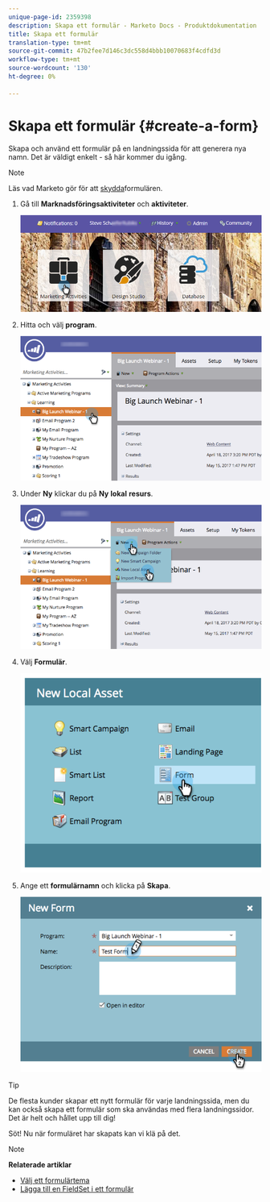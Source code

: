 ```yaml
---
unique-page-id: 2359398
description: Skapa ett formulär - Marketo Docs - Produktdokumentation
title: Skapa ett formulär
translation-type: tm+mt
source-git-commit: 47b2fee7d146c3dc558d4bbb10070683f4cdfd3d
workflow-type: tm+mt
source-wordcount: '130'
ht-degree: 0%

---
```



# Skapa ett formulär {#create-a-form}

Skapa och använd ett formulär på en landningssida för att generera nya namn. Det är väldigt enkelt - så här kommer du igång.

>[!NOTE]
>
>Läs vad Marketo gör för att [skydda](http://nation.marketo.com/t5/Product-Documents/Forms-Service-Enhancements/ta-p/303670#M1038)formulären.

1. Gå till **Marknadsföringsaktiviteter** och **aktiviteter**.

   ![](assets/login-marketing-activities.png)

1. Hitta och välj **program**.

   ![](assets/programseelct.png)

1. Under **Ny** klickar du på **Ny** **lokal** **resurs**.

   ![](assets/newlocalasset.png)

1. Välj **Formulär**.

   ![](assets/image2014-9-15-17-3a1-3a20.png)

1. Ange ett **formulärnamn** och klicka på **Skapa**.

   ![](assets/newformwithhands.png)

>[!TIP]
>
>De flesta kunder skapar ett nytt formulär för varje landningssida, men du kan också skapa ett formulär som ska användas med flera landningssidor. Det är helt och hållet upp till dig!

Söt! Nu när formuläret har skapats kan vi klä på det.

>[!NOTE]
>
>**Relaterade artiklar**
>
>* [Välj ett formulärtema](select-a-form-theme.md)
>* [Lägga till en FieldSet i ett formulär](../../../../product-docs/demand-generation/forms/form-fields/add-a-fieldset-to-a-form.md)

>



